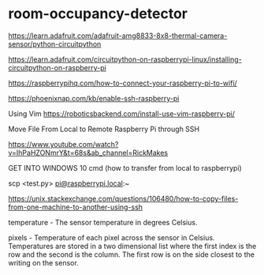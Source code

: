 # room-occupancy-detector

https://learn.adafruit.com/adafruit-amg8833-8x8-thermal-camera-sensor/python-circuitpython

https://learn.adafruit.com/circuitpython-on-raspberrypi-linux/installing-circuitpython-on-raspberry-pi

https://raspberrypihq.com/how-to-connect-your-raspberry-pi-to-wifi/

https://phoenixnap.com/kb/enable-ssh-raspberry-pi

Using Vim
https://roboticsbackend.com/install-use-vim-raspberry-pi/

Move File From Local to Remote Raspberry Pi through SSH

https://www.youtube.com/watch?v=IhPaHZONmrY&t=68s&ab_channel=RickMakes

GET INTO WINDOWS 10 cmd (how to transfer from local to raspberrypi)


scp <test.py> pi@raspberrypi.local:~


https://unix.stackexchange.com/questions/106480/how-to-copy-files-from-one-machine-to-another-using-ssh

temperature - The sensor temperature in degrees Celsius.

pixels - Temperature of each pixel across the sensor in Celsius. Temperatures are stored in a two dimensional list where the first index is the row and the second is the column. The first row is on the side closest to the writing on the sensor.
